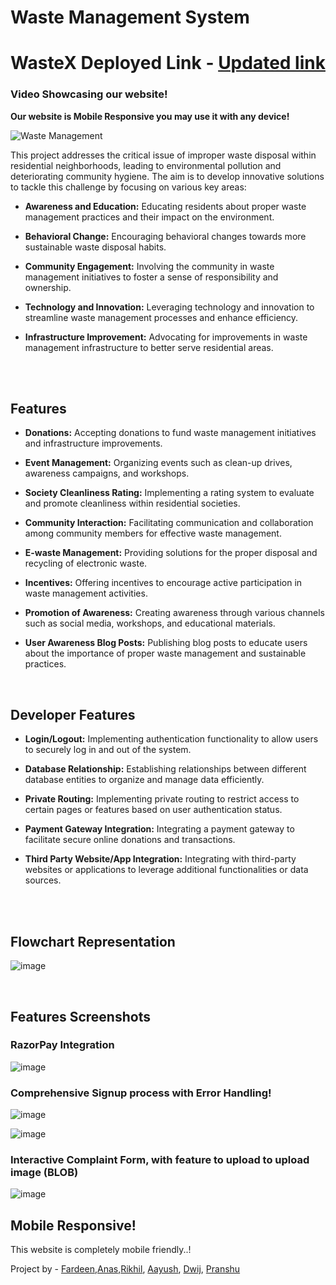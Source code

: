 # Waste Management System

# WasteX Deployed Link - [Updated link](https://wastex-pi.vercel.app/)
 
### Video Showcasing our website!

**Our website is Mobile Responsive you may use it with any device!**


![Waste Management](https://t3.ftcdn.net/jpg/05/73/57/76/360_F_573577614_3xNASp9y2eCUSXstGdXf9sKlW3ZYVyUr.jpg)

This project addresses the critical issue of improper waste disposal within residential neighborhoods, leading to environmental pollution and deteriorating community hygiene. The aim is to develop innovative solutions to tackle this challenge by focusing on various key areas:

- **Awareness and Education:** Educating residents about proper waste management practices and their impact on the environment.
  
- **Behavioral Change:** Encouraging behavioral changes towards more sustainable waste disposal habits.
  
- **Community Engagement:** Involving the community in waste management initiatives to foster a sense of responsibility and ownership.
  
- **Technology and Innovation:** Leveraging technology and innovation to streamline waste management processes and enhance efficiency.
  
- **Infrastructure Improvement:** Advocating for improvements in waste management infrastructure to better serve residential areas.
<br>


<br>

## Features 
- **Donations:** Accepting donations to fund waste management initiatives and infrastructure improvements.
  
- **Event Management:** Organizing events such as clean-up drives, awareness campaigns, and workshops.
  
- **Society Cleanliness Rating:** Implementing a rating system to evaluate and promote cleanliness within residential societies.
  
- **Community Interaction:** Facilitating communication and collaboration among community members for effective waste management.
  
- **E-waste Management:** Providing solutions for the proper disposal and recycling of electronic waste.
  
- **Incentives:** Offering incentives to encourage active participation in waste management activities.
  
- **Promotion of Awareness:** Creating awareness through various channels such as social media, workshops, and educational materials.
  
- **User Awareness Blog Posts:** Publishing blog posts to educate users about the importance of proper waste management and sustainable practices.
<br>

## Developer Features
- **Login/Logout:** Implementing authentication functionality to allow users to securely log in and out of the system.
  
- **Database Relationship:** Establishing relationships between different database entities to organize and manage data efficiently.
  
- **Private Routing:** Implementing private routing to restrict access to certain pages or features based on user authentication status.
  
- **Payment Gateway Integration:** Integrating a payment gateway to facilitate secure online donations and transactions.
  
- **Third Party Website/App Integration:** Integrating with third-party websites or applications to leverage additional functionalities or data sources.

<br>
<br>


## Flowchart Representation

![image](https://github.com/RikhilTaneja/waste-management/assets/142983808/911a67f6-8108-4758-8b6b-8fd0f1759d81)

<br>

## Features Screenshots

### RazorPay Integration
![image](https://github.com/aayushharora/WasteX/assets/142983808/69201f24-eeca-444d-a338-fdaa04c061f9)

### Comprehensive Signup process with Error Handling!

![image](https://github.com/aayushharora/WasteX/assets/142983808/c0a80094-4660-452e-9e09-7b1d272d35bc)

![image](https://github.com/aayushharora/WasteX/assets/142983808/1d40b0c3-84c4-4726-93fb-fe073392b9ff)

### Interactive Complaint Form, with feature to upload to upload image (BLOB)

![image](https://github.com/aayushharora/WasteX/assets/142983808/2e628bc0-4ce4-417d-8158-f533518b196e)

## Mobile Responsive!
This website is completely mobile friendly..!

Project by - [Fardeen](https://github.com/md-fardeen-khan),[Anas](https://github.com/Anas-Mohammad45),[Rikhil](https://github.com/rikhil7), [Aayush](https://github.com/aayushwrld), [Dwij](https://github.com/dwij13), [Pranshu](https://github.com/pranshupandey19)

